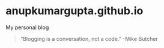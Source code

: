 # anupkumargupta.github.io

My personal blog

>“Blogging is a conversation, not a code.”
    -Mike Butcher

